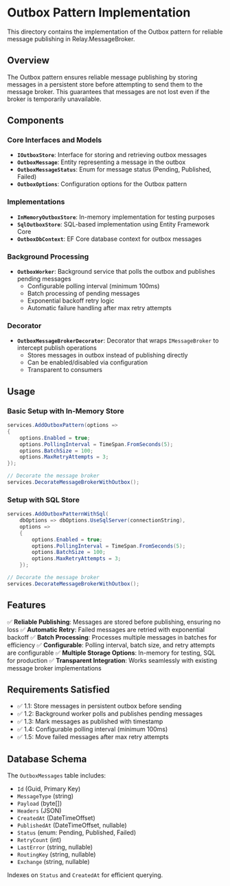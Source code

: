 # Outbox Pattern Implementation

This directory contains the implementation of the Outbox pattern for reliable message publishing in Relay.MessageBroker.

## Overview

The Outbox pattern ensures reliable message publishing by storing messages in a persistent store before attempting to send them to the message broker. This guarantees that messages are not lost even if the broker is temporarily unavailable.

## Components

### Core Interfaces and Models

- **`IOutboxStore`**: Interface for storing and retrieving outbox messages
- **`OutboxMessage`**: Entity representing a message in the outbox
- **`OutboxMessageStatus`**: Enum for message status (Pending, Published, Failed)
- **`OutboxOptions`**: Configuration options for the Outbox pattern

### Implementations

- **`InMemoryOutboxStore`**: In-memory implementation for testing purposes
- **`SqlOutboxStore`**: SQL-based implementation using Entity Framework Core
- **`OutboxDbContext`**: EF Core database context for outbox messages

### Background Processing

- **`OutboxWorker`**: Background service that polls the outbox and publishes pending messages
  - Configurable polling interval (minimum 100ms)
  - Batch processing of pending messages
  - Exponential backoff retry logic
  - Automatic failure handling after max retry attempts

### Decorator

- **`OutboxMessageBrokerDecorator`**: Decorator that wraps `IMessageBroker` to intercept publish operations
  - Stores messages in outbox instead of publishing directly
  - Can be enabled/disabled via configuration
  - Transparent to consumers

## Usage

### Basic Setup with In-Memory Store

```csharp
services.AddOutboxPattern(options =>
{
    options.Enabled = true;
    options.PollingInterval = TimeSpan.FromSeconds(5);
    options.BatchSize = 100;
    options.MaxRetryAttempts = 3;
});

// Decorate the message broker
services.DecorateMessageBrokerWithOutbox();
```

### Setup with SQL Store

```csharp
services.AddOutboxPatternWithSql(
    dbOptions => dbOptions.UseSqlServer(connectionString),
    options =>
    {
        options.Enabled = true;
        options.PollingInterval = TimeSpan.FromSeconds(5);
        options.BatchSize = 100;
        options.MaxRetryAttempts = 3;
    });

// Decorate the message broker
services.DecorateMessageBrokerWithOutbox();
```

## Features

✅ **Reliable Publishing**: Messages are stored before publishing, ensuring no loss
✅ **Automatic Retry**: Failed messages are retried with exponential backoff
✅ **Batch Processing**: Processes multiple messages in batches for efficiency
✅ **Configurable**: Polling interval, batch size, and retry attempts are configurable
✅ **Multiple Storage Options**: In-memory for testing, SQL for production
✅ **Transparent Integration**: Works seamlessly with existing message broker implementations

## Requirements Satisfied

- ✅ 1.1: Store messages in persistent outbox before sending
- ✅ 1.2: Background worker polls and publishes pending messages
- ✅ 1.3: Mark messages as published with timestamp
- ✅ 1.4: Configurable polling interval (minimum 100ms)
- ✅ 1.5: Move failed messages after max retry attempts

## Database Schema

The `OutboxMessages` table includes:
- `Id` (Guid, Primary Key)
- `MessageType` (string)
- `Payload` (byte[])
- `Headers` (JSON)
- `CreatedAt` (DateTimeOffset)
- `PublishedAt` (DateTimeOffset, nullable)
- `Status` (enum: Pending, Published, Failed)
- `RetryCount` (int)
- `LastError` (string, nullable)
- `RoutingKey` (string, nullable)
- `Exchange` (string, nullable)

Indexes on `Status` and `CreatedAt` for efficient querying.
